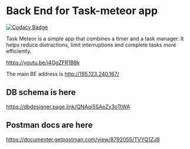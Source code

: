 # Back End for Task-meteor app

[![Codacy Badge](https://api.codacy.com/project/badge/Grade/36508d4ffc83437d83a891d99ff52cb0)](https://app.codacy.com/gh/task-meteor/taskmeteor-backend?utm_source=github.com&utm_medium=referral&utm_content=task-meteor/taskmeteor-backend&utm_campaign=Badge_Grade)

Task Meteor is a simple app that combines a timer and a task manager. It helps reduce distractions, limit interruptions and complete tasks more efficiently.

https://youtu.be/i4GgZFR1B8k

The main BE address is http://195.123.240.167/

## DB schema is here

https://dbdesigner.page.link/QNAqi5SAeZx3oTtWA

## Postman docs are here

https://documenter.getpostman.com/view/8792055/TVYQ1ZJ8